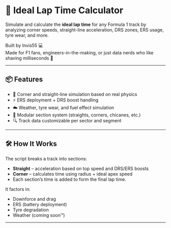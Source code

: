 # 🏁 Ideal Lap Time Calculator

Simulate and calculate the **ideal lap time** for any Formula 1 track by analyzing corner speeds, straight-line acceleration, DRS zones, ERS usage, tyre wear, and more.

Built by Invis55 💻  
Made for F1 fans, engineers-in-the-making, or just data nerds who like shaving milliseconds 🧠

---

## 📦 Features

- 📐 Corner and straight-line simulation based on real physics
- ⚡ ERS deployment + DRS boost handling
- ☁️ Weather, tyre wear, and fuel effect simulation
- 🔄 Modular section system (straights, corners, chicanes, etc.)
- 🔍 Track data customizable per sector and segment

---

## 🛠️ How It Works

The script breaks a track into sections:
- **Straight** – acceleration based on top speed and DRS/ERS boosts
- **Corner** – calculates time using radius + ideal apex speed
- Each section’s time is added to form the final lap time.

It factors in:
- Downforce and drag
- ERS (battery deployment)
- Tyre degradation
- Weather (coming soon™)

---
